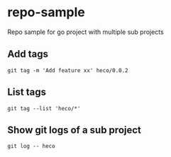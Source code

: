 # repo-sample
Repo sample for go project with multiple sub projects



## Add tags

```
git tag -m 'Add feature xx' heco/0.0.2
```

## List tags
```
git tag --list 'heco/*'
```

## Show git logs of a sub project

```
git log -- heco
```

